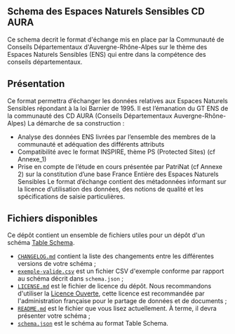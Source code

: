 ## Schema des Espaces Naturels Sensibles CD AURA
Ce schema decrit le format d'échange mis en place par la Communauté de Conseils Départementaux d'Auvergne-Rhône-Alpes sur le thème des Espaces Naturels Sensibles (ENS) qui entre dans la compétence des  conseils départementaux.

## Présentation

Ce format permettra d’échanger les données relatives aux Espaces Naturels Sensibles répondant à la loi Barnier de 1995. Il est l’émanation du GT ENS de la communauté des CD AURA (Conseils Départementaux Auvergne-Rhône-Alpes)
La démarche de sa construction :
-	Analyse des données ENS livrées par l’ensemble des membres de la communauté et adéquation des différents attributs
-	Compatibilité avec le format INSPIRE, thème PS (Protected Sites) (cf Annexe_1)
-	Prise en compte de l’étude en cours présentée par PatriNat (cf Annexe 2) sur la constitution d’une base France Entière des Espaces Naturels Sensibles
Le format d’échange contient des métadonnées informant sur la licence d’utilisation des données, des notions de qualité et les spécifications de saisie particulières.


## Fichiers disponibles

Ce dépôt contient un ensemble de fichiers utiles pour un dépôt d'un schéma [Table Schema](https://specs.frictionlessdata.io/table-schema/).

- [`CHANGELOG.md`](CHANGELOG.md) contient la liste des changements entre les différentes versions de votre schéma ;
- [`exemple-valide.csv`](exemple-valide.csv) est un fichier CSV d'exemple conforme par rapport au schéma décrit dans `schema.json`  ;
- [`LICENSE.md`](LICENSE.md) est le fichier de licence du dépôt. Nous recommandons d'utiliser la [Licence Ouverte](https://www.etalab.gouv.fr/licence-ouverte-open-licence), cette licence est recommandée par l'administration française pour le partage de données et de documents ;
- [`README.md`](README.md) est le fichier que vous lisez actuellement. À terme, il devra présenter votre schéma ;
- [`schema.json`](schema.json) est le schéma au format Table Schema.

